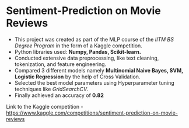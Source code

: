 # Sentiment-Prediction on Movie Reviews 
- This project was created as part of the MLP course of the _IITM BS Degree Program_ in the form of a Kaggle competition.
- Python libraries used: **Numpy, Pandas, Scikit-learn.**
- Conducted extensive data preprocessing, like text cleaning, tokenization, and feature engineering.
- Compared 3 different models namely **Multinomial Naive Bayes, SVM, Logistic Regression** by the help of Cross Validation.
- Selected the best model parameters using Hyperparameter tuning techniques like *GridSearchCV*.
- Finally achieved an accuracy of **0.82**

Link to the Kaggle competition - https://www.kaggle.com/competitions/sentiment-prediction-on-movie-reviews


